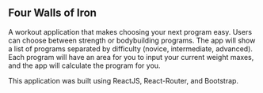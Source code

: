 ## Four Walls of Iron

A workout application that makes choosing your next program easy. Users can choose between strength or bodybuilding programs. The app will show a list of programs separated by difficulty (novice, intermediate, advanced). Each program will have an area for you to input your current weight maxes, and the app will calculate the program for you. 

This application was built using ReactJS, React-Router, and Bootstrap.
